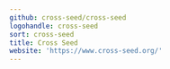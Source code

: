 ```yaml
---
github: cross-seed/cross-seed
logohandle: cross-seed
sort: cross-seed
title: Cross Seed
website: 'https://www.cross-seed.org/'
---
```

